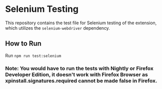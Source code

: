 # Selenium Testing
 This repository contains the test file for Selenium testing of the extension, which utilizes the `selenium-webdriver` dependency.

 ## How to Run
 Run `npm run test:selenium`

### Note: You would have to run the tests with Nightly or Firefox Developer Edition, it doesn't work with Firefox Browser as xpinstall.signatures.required cannot be made false in Firefox.
